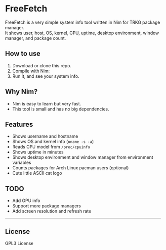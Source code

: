 # FreeFetch

FreeFetch is a very simple system info tool written in Nim for TRKG package manager.  
It shows user, host, OS, kernel, CPU, uptime, desktop environment, window manager, and package count.

## How to use

1. Download or clone this repo.  
2. Compile with Nim:
3. Run it, and see your system info.

## Why Nim?

- Nim is easy to learn but very fast.  
- This tool is small and has no big dependencies.

## Features

- Shows username and hostname  
- Shows OS and kernel info (`uname -s -a`)  
- Reads CPU model from `/proc/cpuinfo`  
- Shows uptime in minutes  
- Shows desktop environment and window manager from environment variables  
- Counts packages for Arch Linux pacman users (optional)  
- Cute little ASCII cat logo

## TODO

- Add GPU info  
- Support more package managers  
- Add screen resolution and refresh rate

---

## License

GPL3 License
